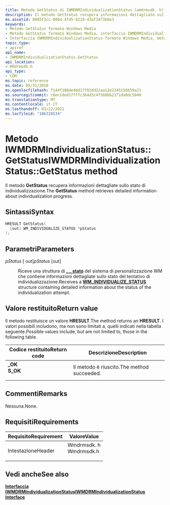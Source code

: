 ```yaml
---
title: Metodo GetStatus di IWMDRMIndividualizationStatus (wmdrmsdk. h)
description: Il metodo GetStatus recupera informazioni dettagliate sullo stato di individualizzazione.
ms.assetid: 8985f3cc-006d-4fd5-b218-d3af3473b8e3
keywords:
- Metodo GetStatus formato Windows Media
- Metodo GetStatus formato Windows Media, interfaccia IWMDRMIndividualizationStatus
- Interfaccia IWMDRMIndividualizationStatus-formato Windows Media, metodo GetStatus
topic_type:
- apiref
api_name:
- IWMDRMIndividualizationStatus.GetStatus
api_location:
- Wmdrmsdk.h
api_type:
- COM
ms.topic: reference
ms.date: 05/31/2018
ms.openlocfilehash: f144f188de46d17702dd22aa12e2245156b59a21
ms.sourcegitcommit: c8ec1ded1ffffc364d3c4f560bb2171da0dc5040
ms.translationtype: MT
ms.contentlocale: it-IT
ms.lasthandoff: 03/22/2021
ms.locfileid: "106328534"
---
```

# <a name="iwmdrmindividualizationstatusgetstatus-method"></a><span data-ttu-id="b13de-106">Metodo IWMDRMIndividualizationStatus:: GetStatus</span><span class="sxs-lookup"><span data-stu-id="b13de-106">IWMDRMIndividualizationStatus::GetStatus method</span></span>

<span data-ttu-id="b13de-107">Il metodo **GetStatus** recupera informazioni dettagliate sullo stato di individualizzazione.</span><span class="sxs-lookup"><span data-stu-id="b13de-107">The **GetStatus** method retrieves detailed information about individualization progress.</span></span>

## <a name="syntax"></a><span data-ttu-id="b13de-108">Sintassi</span><span class="sxs-lookup"><span data-stu-id="b13de-108">Syntax</span></span>


```C++
HRESULT GetStatus(
  [out] WM_INDIVIDUALIZE_STATUS *pStatus
);
```



## <a name="parameters"></a><span data-ttu-id="b13de-109">Parametri</span><span class="sxs-lookup"><span data-stu-id="b13de-109">Parameters</span></span>

<dl> <dt>

<span data-ttu-id="b13de-110">*pStatus* \[ out\]</span><span class="sxs-lookup"><span data-stu-id="b13de-110">*pStatus* \[out\]</span></span>
</dt> <dd>

<span data-ttu-id="b13de-111">Riceve una struttura di [**\_ \_ stato**](drmwm-individualize-status.md) del sistema di personalizzazione WM che contiene informazioni dettagliate sullo stato del tentativo di individualizzazione.</span><span class="sxs-lookup"><span data-stu-id="b13de-111">Receives a [**WM\_INDIVIDUALIZE\_STATUS**](drmwm-individualize-status.md) structure containing detailed information about the status of the individualization attempt.</span></span>

</dd> </dl>

## <a name="return-value"></a><span data-ttu-id="b13de-112">Valore restituito</span><span class="sxs-lookup"><span data-stu-id="b13de-112">Return value</span></span>

<span data-ttu-id="b13de-113">Il metodo restituisce un valore **HRESULT**.</span><span class="sxs-lookup"><span data-stu-id="b13de-113">The method returns an **HRESULT**.</span></span> <span data-ttu-id="b13de-114">I valori possibili includono, ma non sono limitati a, quelli indicati nella tabella seguente.</span><span class="sxs-lookup"><span data-stu-id="b13de-114">Possible values include, but are not limited to, those in the following table.</span></span>



| <span data-ttu-id="b13de-115">Codice restituito</span><span class="sxs-lookup"><span data-stu-id="b13de-115">Return code</span></span>                                                                          | <span data-ttu-id="b13de-116">Descrizione</span><span class="sxs-lookup"><span data-stu-id="b13de-116">Description</span></span>                      |
|--------------------------------------------------------------------------------------|----------------------------------|
| <dl> <span data-ttu-id="b13de-117"><dt>**\_OK**</dt></span><span class="sxs-lookup"><span data-stu-id="b13de-117"><dt>**S\_OK**</dt></span></span> </dl> | <span data-ttu-id="b13de-118">Il metodo è riuscito.</span><span class="sxs-lookup"><span data-stu-id="b13de-118">The method succeeded.</span></span><br/> |



 

## <a name="remarks"></a><span data-ttu-id="b13de-119">Commenti</span><span class="sxs-lookup"><span data-stu-id="b13de-119">Remarks</span></span>

<span data-ttu-id="b13de-120">Nessuna.</span><span class="sxs-lookup"><span data-stu-id="b13de-120">None.</span></span>

## <a name="requirements"></a><span data-ttu-id="b13de-121">Requisiti</span><span class="sxs-lookup"><span data-stu-id="b13de-121">Requirements</span></span>



| <span data-ttu-id="b13de-122">Requisito</span><span class="sxs-lookup"><span data-stu-id="b13de-122">Requirement</span></span> | <span data-ttu-id="b13de-123">Valore</span><span class="sxs-lookup"><span data-stu-id="b13de-123">Value</span></span> |
|-------------------|---------------------------------------------------------------------------------------|
| <span data-ttu-id="b13de-124">Intestazione</span><span class="sxs-lookup"><span data-stu-id="b13de-124">Header</span></span><br/> | <dl> <span data-ttu-id="b13de-125"><dt>Wmdrmsdk. h</dt></span><span class="sxs-lookup"><span data-stu-id="b13de-125"><dt>Wmdrmsdk.h</dt></span></span> </dl> |



## <a name="see-also"></a><span data-ttu-id="b13de-126">Vedi anche</span><span class="sxs-lookup"><span data-stu-id="b13de-126">See also</span></span>

<dl> <dt>

[<span data-ttu-id="b13de-127">**Interfaccia IWMDRMIndividualizationStatus**</span><span class="sxs-lookup"><span data-stu-id="b13de-127">**IWMDRMIndividualizationStatus Interface**</span></span>](iwmdrmindividualizationstatus.md)
</dt> </dl>

 

 






